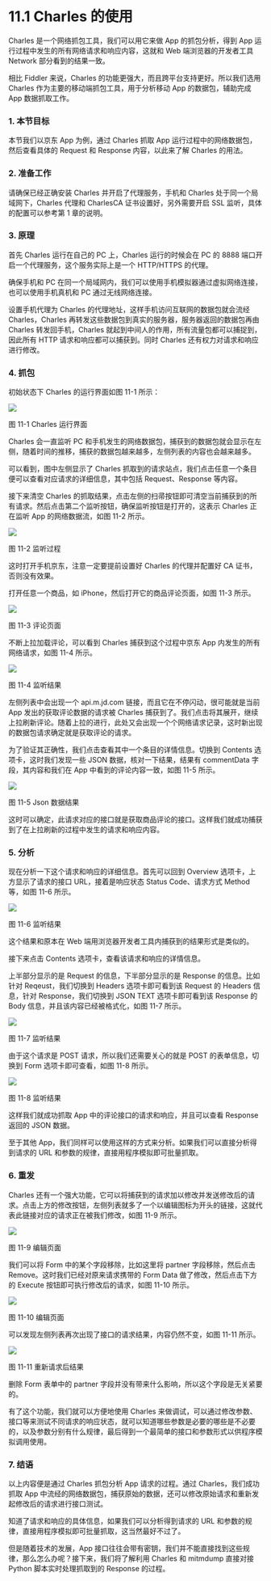# 11.1 Charles 的使用

Charles 是一个网络抓包工具，我们可以用它来做 App 的抓包分析，得到 App 运行过程中发生的所有网络请求和响应内容，这就和 Web 端浏览器的开发者工具 Network 部分看到的结果一致。

相比 Fiddler 来说，Charles 的功能更强大，而且跨平台支持更好。所以我们选用 Charles 作为主要的移动端抓包工具，用于分析移动 App 的数据包，辅助完成 App 数据抓取工作。

### 1. 本节目标

本节我们以京东 App 为例，通过 Charles 抓取 App 运行过程中的网络数据包，然后查看具体的 Request 和 Response 内容，以此来了解 Charles 的用法。

### 2. 准备工作

请确保已经正确安装 Charles 并开启了代理服务，手机和 Charles 处于同一个局域网下，Charles 代理和 CharlesCA 证书设置好，另外需要开启 SSL 监听，具体的配置可以参考第 1 章的说明。

### 3. 原理

首先 Charles 运行在自己的 PC 上，Charles 运行的时候会在 PC 的 8888 端口开启一个代理服务，这个服务实际上是一个 HTTP/HTTPS 的代理。

确保手机和 PC 在同一个局域网内，我们可以使用手机模拟器通过虚拟网络连接，也可以使用手机真机和 PC 通过无线网络连接。

设置手机代理为 Charles 的代理地址，这样手机访问互联网的数据包就会流经 Charles，Charles 再转发这些数据包到真实的服务器，服务器返回的数据包再由 Charles 转发回手机，Charles 就起到中间人的作用，所有流量包都可以捕捉到，因此所有 HTTP 请求和响应都可以捕获到。同时 Charles 还有权力对请求和响应进行修改。

### 4. 抓包

初始状态下 Charles 的运行界面如图 11-1 所示：

![](../image/11-1.png)

图 11-1 Charles 运行界面

Charles 会一直监听 PC 和手机发生的网络数据包，捕获到的数据包就会显示在左侧，随着时间的推移，捕获的数据包越来越多，左侧列表的内容也会越来越多。

可以看到，图中左侧显示了 Charles 抓取到的请求站点，我们点击任意一个条目便可以查看对应请求的详细信息，其中包括 Request、Response 等内容。

接下来清空 Charles 的抓取结果，点击左侧的扫帚按钮即可清空当前捕获到的所有请求。然后点击第二个监听按钮，确保监听按钮是打开的，这表示 Charles 正在监听 App 的网络数据流，如图 11-2 所示。

![](../image/11-2.png)

图 11-2 监听过程

这时打开手机京东，注意一定要提前设置好 Charles 的代理并配置好 CA 证书，否则没有效果。

打开任意一个商品，如 iPhone，然后打开它的商品评论页面，如图 11-3 所示。

![](../image/11-3.png)

图 11-3 评论页面

不断上拉加载评论，可以看到 Charles 捕获到这个过程中京东 App 内发生的所有网络请求，如图 11-4 所示。

![](../image/11-4.png)

图 11-4 监听结果

左侧列表中会出现一个 api.m.jd.com 链接，而且它在不停闪动，很可能就是当前 App 发出的获取评论数据的请求被 Charles 捕获到了。我们点击将其展开，继续上拉刷新评论。随着上拉的进行，此处又会出现一个个网络请求记录，这时新出现的数据包请求确定就是获取评论的请求。

为了验证其正确性，我们点击查看其中一个条目的详情信息。切换到 Contents 选项卡，这时我们发现一些 JSON 数据，核对一下结果，结果有 commentData 字段，其内容和我们在 App 中看到的评论内容一致，如图 11-5 所示。

![](../image/11-5.png)

图 11-5 Json 数据结果

这时可以确定，此请求对应的接口就是获取商品评论的接口。这样我们就成功捕获到了在上拉刷新的过程中发生的请求和响应内容。

### 5. 分析

现在分析一下这个请求和响应的详细信息。首先可以回到 Overview 选项卡，上方显示了请求的接口 URL，接着是响应状态 Status Code、请求方式 Method 等，如图 11-6 所示。

![](../image/11-6.png)

图 11-6 监听结果

这个结果和原本在 Web 端用浏览器开发者工具内捕获到的结果形式是类似的。

接下来点击 Contents 选项卡，查看该请求和响应的详情信息。

上半部分显示的是 Request 的信息，下半部分显示的是 Response 的信息。比如针对 Reqeust，我们切换到 Headers 选项卡即可看到该 Request 的 Headers 信息，针对 Response，我们切换到 JSON TEXT 选项卡即可看到该 Response 的 Body 信息，并且该内容已经被格式化，如图 11-7 所示。

![](../image/11-7.png)

图 11-7 监听结果

由于这个请求是 POST 请求，所以我们还需要关心的就是 POST 的表单信息，切换到 Form 选项卡即可查看，如图 11-8 所示。

![](../image/11-8.png)

图 11-8 监听结果

这样我们就成功抓取 App 中的评论接口的请求和响应，并且可以查看 Response 返回的 JSON 数据。

至于其他 App，我们同样可以使用这样的方式来分析。如果我们可以直接分析得到请求的 URL 和参数的规律，直接用程序模拟即可批量抓取。

### 6. 重发

Charles 还有一个强大功能，它可以将捕获到的请求加以修改并发送修改后的请求。点击上方的修改按钮，左侧列表就多了一个以编辑图标为开头的链接，这就代表此链接对应的请求正在被我们修改，如图 11-9 所示。

![](../image/11-9.png)

图 11-9 编辑页面

我们可以将 Form 中的某个字段移除，比如这里将 partner 字段移除，然后点击 Remove。这时我们已经对原来请求携带的 Form Data 做了修改，然后点击下方的 Execute 按钮即可执行修改后的请求，如图 11-10 所示。

![](../image/11-10.png)

图 11-10 编辑页面

可以发现左侧列表再次出现了接口的请求结果，内容仍然不变，如图 11-11 所示。

![](../image/11-11.png)

图 11-11 重新请求后结果

删除 Form 表单中的 partner 字段并没有带来什么影响，所以这个字段是无关紧要的。

有了这个功能，我们就可以方便地使用 Charles 来做调试，可以通过修改参数、接口等来测试不同请求的响应状态，就可以知道哪些参数是必要的哪些是不必要的，以及参数分别有什么规律，最后得到一个最简单的接口和参数形式以供程序模拟调用使用。


### 7. 结语

以上内容便是通过 Charles 抓包分析 App 请求的过程。通过 Charles，我们成功抓取 App 中流经的网络数据包，捕获原始的数据，还可以修改原始请求和重新发起修改后的请求进行接口测试。

知道了请求和响应的具体信息，如果我们可以分析得到请求的 URL 和参数的规律，直接用程序模拟即可批量抓取，这当然最好不过了。

但是随着技术的发展，App 接口往往会带有密钥，我们并不能直接找到这些规律，那么怎么办呢？接下来，我们将了解利用 Charles 和 mitmdump 直接对接 Python 脚本实时处理抓取到的 Response 的过程。